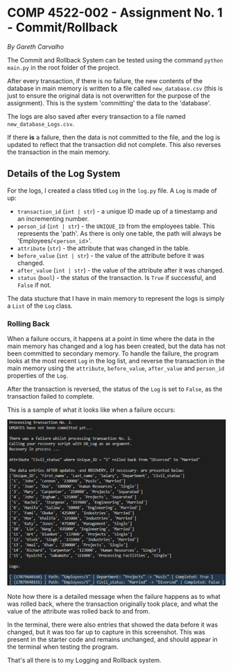 # COMP 4522-002 - Assignment No. 1 - Commit/Rollback

*By Gareth Carvalho*

The Commit and Rollback System can be tested using the command `python main.py` in the root folder of the project.

After every transaction, if there is no failure, the new contents of the database in main memory is written to a file called `new_database.csv` (this is just to ensure the original data is not overwritten for the purpose of the assignment). This is the system 'committing' the data to the 'database'.

The logs are also saved after every transaction to a file named `new_database_Logs.csv`.

If there **is** a failure, then the data is not committed to the file, and the log is updated to reflect that the transaction did not complete. This also reverses the transaction in the main memory.

## Details of the Log System

For the logs, I created a class titled `Log` in the `log.py` file. A `Log` is made of up:

- `transaction_id` (`int | str`) - a unique ID made up of a timestamp and an incrementing number.
- `person_id` (`int | str`) - the `UNIQUE_ID` from the employees table. This represents the 'path'. As there is only one table, the path will always be 'Employees/<`person_id`>'.
- `attribute` (`str`) - the attribute that was changed in the table.
- `before_value` (`int | str`) - the value of the attribute before it was changed.
- `after_value` (`int | str`) - the value of the attribute after it was changed.
- `status` (`bool`) - the status of the transaction. Is `True` if successful, and `False` if not.

The data stucture that I have in main memory to represent the logs is simply a `List` of the `Log` class.

### Rolling Back

When a failure occurs, it happens at a point in time where the data in the main memory has changed and a log has been created, but the data has not been committed to secondary memory. To handle the failure, the program looks at the most recent `Log` in the log list, and reverse the transaction in the main memory using the `attribute`, `before_value`, `after_value` and `person_id` properties of the `Log`.

After the transaction is reversed, the status of the `Log` is set to `False`, as the transaction failed to complete.

This is a sample of what it looks like when a failure occurs:

![Sample Output](./images/output-sample.png)

Note how there is a detailed message when the failure happens as to what was rolled back, where the transaction originally took place, and what the value of the attribute was rolled back to and from.

In the terminal, there were also entries that showed the data before it was changed, but it was too far up to capture in this screenshot. This was present in the starter code and remains unchanged, and should appear in the terminal when testing the program.

That's all there is to my Logging and Rollback system.
